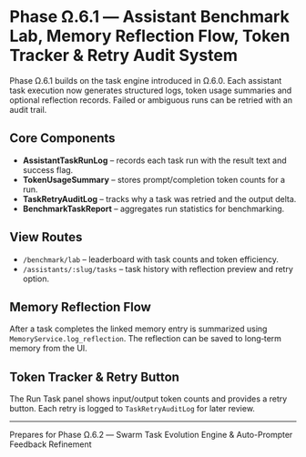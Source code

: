 # Phase Ω.6.1 — Assistant Benchmark Lab, Memory Reflection Flow, Token Tracker & Retry Audit System

Phase Ω.6.1 builds on the task engine introduced in Ω.6.0. Each assistant task execution now generates structured logs, token usage summaries and optional reflection records. Failed or ambiguous runs can be retried with an audit trail.

## Core Components
- **AssistantTaskRunLog** – records each task run with the result text and success flag.
- **TokenUsageSummary** – stores prompt/completion token counts for a run.
- **TaskRetryAuditLog** – tracks why a task was retried and the output delta.
- **BenchmarkTaskReport** – aggregates run statistics for benchmarking.

## View Routes
- `/benchmark/lab` – leaderboard with task counts and token efficiency.
- `/assistants/:slug/tasks` – task history with reflection preview and retry option.

## Memory Reflection Flow
After a task completes the linked memory entry is summarized using `MemoryService.log_reflection`. The reflection can be saved to long‑term memory from the UI.

## Token Tracker & Retry Button
The Run Task panel shows input/output token counts and provides a retry button. Each retry is logged to `TaskRetryAuditLog` for later review.

---
Prepares for Phase Ω.6.2 — Swarm Task Evolution Engine & Auto-Prompter Feedback Refinement
